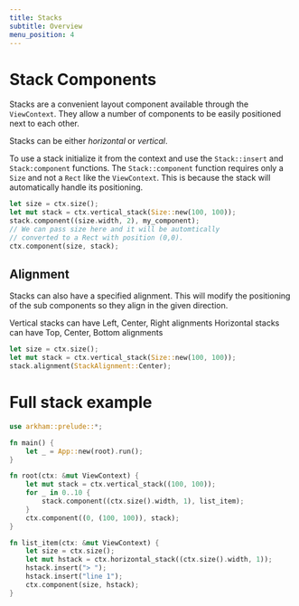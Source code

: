 ```yaml
---
title: Stacks
subtitle: Overview
menu_position: 4
---
```


# Stack Components

Stacks are a convenient layout component available through the `ViewContext`. 
They allow a number of components to be easily positioned next to each other.

Stacks can be either _horizontal_ or _vertical_.

To use a stack initialize it from the context and use the `Stack::insert` 
and `Stack:component` functions. The `Stack::component` function requires only a 
`Size` and not a `Rect` like the `ViewContext`. This is because the stack will
automatically handle its positioning.


```Rust
let size = ctx.size();
let mut stack = ctx.vertical_stack(Size::new(100, 100));
stack.component((size.width, 2), my_component);
// We can pass size here and it will be automtically 
// converted to a Rect with position (0,0).
ctx.component(size, stack);
```

## Alignment

Stacks can also have a specified alignment. This will modify the 
positioning of the sub components so they align in the given direction.

Vertical stacks can have Left, Center, Right alignments
Horizontal stacks can have Top, Center, Bottom alignments

```Rust
let size = ctx.size();
let mut stack = ctx.vertical_stack(Size::new(100, 100));
stack.alignment(StackAlignment::Center);
```

# Full stack example

```Rust
use arkham::prelude::*;

fn main() {
    let _ = App::new(root).run();
}

fn root(ctx: &mut ViewContext) {
    let mut stack = ctx.vertical_stack((100, 100));
    for _ in 0..10 {
        stack.component((ctx.size().width, 1), list_item);
    }
    ctx.component((0, (100, 100)), stack);
}

fn list_item(ctx: &mut ViewContext) {
    let size = ctx.size();
    let mut hstack = ctx.horizontal_stack((ctx.size().width, 1));
    hstack.insert("> ");
    hstack.insert("line 1");
    ctx.component(size, hstack);
}
```
